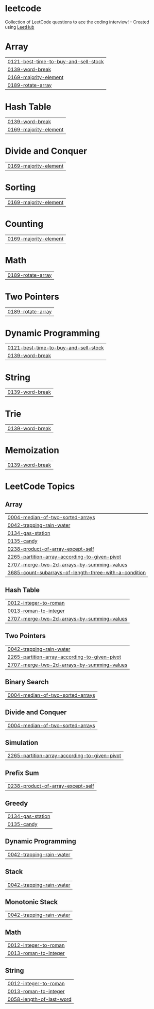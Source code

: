 # leetcode
Collection of LeetCode questions to ace the coding interview! - Created using [LeetHub](https://github.com/QasimWani/LeetHub)


# Array
|  |
| ------- |
| [0121-best-time-to-buy-and-sell-stock](https://github.com/icealtria/leetcode/tree/master/0121-best-time-to-buy-and-sell-stock) |
| [0139-word-break](https://github.com/icealtria/leetcode/tree/master/0139-word-break) |
| [0169-majority-element](https://github.com/icealtria/leetcode/tree/master/0169-majority-element) |
| [0189-rotate-array](https://github.com/icealtria/leetcode/tree/master/0189-rotate-array) |
# Hash Table
|  |
| ------- |
| [0139-word-break](https://github.com/icealtria/leetcode/tree/master/0139-word-break) |
| [0169-majority-element](https://github.com/icealtria/leetcode/tree/master/0169-majority-element) |
# Divide and Conquer
|  |
| ------- |
| [0169-majority-element](https://github.com/icealtria/leetcode/tree/master/0169-majority-element) |
# Sorting
|  |
| ------- |
| [0169-majority-element](https://github.com/icealtria/leetcode/tree/master/0169-majority-element) |
# Counting
|  |
| ------- |
| [0169-majority-element](https://github.com/icealtria/leetcode/tree/master/0169-majority-element) |
# Math
|  |
| ------- |
| [0189-rotate-array](https://github.com/icealtria/leetcode/tree/master/0189-rotate-array) |
# Two Pointers
|  |
| ------- |
| [0189-rotate-array](https://github.com/icealtria/leetcode/tree/master/0189-rotate-array) |
# Dynamic Programming
|  |
| ------- |
| [0121-best-time-to-buy-and-sell-stock](https://github.com/icealtria/leetcode/tree/master/0121-best-time-to-buy-and-sell-stock) |
| [0139-word-break](https://github.com/icealtria/leetcode/tree/master/0139-word-break) |
# String
|  |
| ------- |
| [0139-word-break](https://github.com/icealtria/leetcode/tree/master/0139-word-break) |
# Trie
|  |
| ------- |
| [0139-word-break](https://github.com/icealtria/leetcode/tree/master/0139-word-break) |
# Memoization
|  |
| ------- |
| [0139-word-break](https://github.com/icealtria/leetcode/tree/master/0139-word-break) |
<!---LeetCode Topics Start-->
# LeetCode Topics
## Array
|  |
| ------- |
| [0004-median-of-two-sorted-arrays](https://github.com/icealtria/leetcode/tree/master/0004-median-of-two-sorted-arrays) |
| [0042-trapping-rain-water](https://github.com/icealtria/leetcode/tree/master/0042-trapping-rain-water) |
| [0134-gas-station](https://github.com/icealtria/leetcode/tree/master/0134-gas-station) |
| [0135-candy](https://github.com/icealtria/leetcode/tree/master/0135-candy) |
| [0238-product-of-array-except-self](https://github.com/icealtria/leetcode/tree/master/0238-product-of-array-except-self) |
| [2265-partition-array-according-to-given-pivot](https://github.com/icealtria/leetcode/tree/master/2265-partition-array-according-to-given-pivot) |
| [2707-merge-two-2d-arrays-by-summing-values](https://github.com/icealtria/leetcode/tree/master/2707-merge-two-2d-arrays-by-summing-values) |
| [3685-count-subarrays-of-length-three-with-a-condition](https://github.com/icealtria/leetcode/tree/master/3685-count-subarrays-of-length-three-with-a-condition) |
## Hash Table
|  |
| ------- |
| [0012-integer-to-roman](https://github.com/icealtria/leetcode/tree/master/0012-integer-to-roman) |
| [0013-roman-to-integer](https://github.com/icealtria/leetcode/tree/master/0013-roman-to-integer) |
| [2707-merge-two-2d-arrays-by-summing-values](https://github.com/icealtria/leetcode/tree/master/2707-merge-two-2d-arrays-by-summing-values) |
## Two Pointers
|  |
| ------- |
| [0042-trapping-rain-water](https://github.com/icealtria/leetcode/tree/master/0042-trapping-rain-water) |
| [2265-partition-array-according-to-given-pivot](https://github.com/icealtria/leetcode/tree/master/2265-partition-array-according-to-given-pivot) |
| [2707-merge-two-2d-arrays-by-summing-values](https://github.com/icealtria/leetcode/tree/master/2707-merge-two-2d-arrays-by-summing-values) |
## Binary Search
|  |
| ------- |
| [0004-median-of-two-sorted-arrays](https://github.com/icealtria/leetcode/tree/master/0004-median-of-two-sorted-arrays) |
## Divide and Conquer
|  |
| ------- |
| [0004-median-of-two-sorted-arrays](https://github.com/icealtria/leetcode/tree/master/0004-median-of-two-sorted-arrays) |
## Simulation
|  |
| ------- |
| [2265-partition-array-according-to-given-pivot](https://github.com/icealtria/leetcode/tree/master/2265-partition-array-according-to-given-pivot) |
## Prefix Sum
|  |
| ------- |
| [0238-product-of-array-except-self](https://github.com/icealtria/leetcode/tree/master/0238-product-of-array-except-self) |
## Greedy
|  |
| ------- |
| [0134-gas-station](https://github.com/icealtria/leetcode/tree/master/0134-gas-station) |
| [0135-candy](https://github.com/icealtria/leetcode/tree/master/0135-candy) |
## Dynamic Programming
|  |
| ------- |
| [0042-trapping-rain-water](https://github.com/icealtria/leetcode/tree/master/0042-trapping-rain-water) |
## Stack
|  |
| ------- |
| [0042-trapping-rain-water](https://github.com/icealtria/leetcode/tree/master/0042-trapping-rain-water) |
## Monotonic Stack
|  |
| ------- |
| [0042-trapping-rain-water](https://github.com/icealtria/leetcode/tree/master/0042-trapping-rain-water) |
## Math
|  |
| ------- |
| [0012-integer-to-roman](https://github.com/icealtria/leetcode/tree/master/0012-integer-to-roman) |
| [0013-roman-to-integer](https://github.com/icealtria/leetcode/tree/master/0013-roman-to-integer) |
## String
|  |
| ------- |
| [0012-integer-to-roman](https://github.com/icealtria/leetcode/tree/master/0012-integer-to-roman) |
| [0013-roman-to-integer](https://github.com/icealtria/leetcode/tree/master/0013-roman-to-integer) |
| [0058-length-of-last-word](https://github.com/icealtria/leetcode/tree/master/0058-length-of-last-word) |
<!---LeetCode Topics End-->

